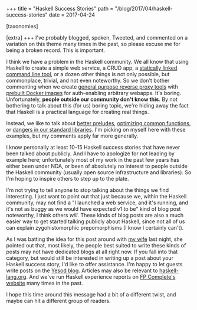 +++
title = "Haskell Success Stories"
path = "/blog/2017/04/haskell-success-stories"
date = 2017-04-24

[taxonomies]

[extra]
+++
I've probably blogged, spoken, Tweeted, and commented on a variation
on this theme many times in the past, so please excuse me for being a
broken record. This is important.

I think we have a problem in the Haskell community. We all know that
using Haskell to create a simple web service, a CRUD app, a
[statically linked command line tool](https://twitter.com/pdxleif/status/855302710928613376),
or a dozen other things is not only possible, but commonplace,
trivial, and not even noteworthy. So we don't bother commenting when
we create
[general purpose reverse proxy tools](https://github.com/fpco/wai-middleware-crowd)
with
[prebuilt Docker images](https://hub.docker.com/r/fpco/wai-crowd/) for
auth-enabling arbitrary webapps. It's boring. Unfortunately, __people
outside our community don't know this__. By not bothering to talk
about this (for us) boring topic, we're hiding away the fact that
Haskell is a practical language for creating real things.

Instead, we like to talk about
[better preludes](http://www.snoyman.com/blog/2017/01/safe-prelude-a-thought-experiment),
[optimizing common functions](http://www.snoyman.com/blog/2017/01/foldable-mapm-maybe-and-recursive-functions),
or
[dangers in our standard libraries](http://www.snoyman.com/blog/2016/12/beware-of-readfile). I'm
picking on myself here with these examples, but my comments apply far
more generally.

I know personally at least 10-15 Haskell success stories that have
never been talked about publicly. And I have to apologize for not
leading by example here; unfortunately most of my work in the past few
years has either been under NDA, or been of absolutely no interest to
people outside the Haskell community (usually open source
infrastructure and libraries). So I'm hoping to inspire others to step
up to the plate.

I'm not trying to tell anyone to stop talking about the things we find
interesting. I just want to point out that just because we, within the
Haskell community, may not find a "I launched a web service, and it's
running, and it's not as buggy as we would have expected v1 to be"
kind of blog post noteworthy, I think others _will_. These kinds of
blog posts are also a much easier way to get started talking publicly
about Haskell, since not all of us can explain zygohistomorphic
prepomorphisms (I know I certainly can't).

As I was batting the idea for this post around with
[my wife](https://twitter.com/LambdaMom) last night, she pointed out
that, most likely, the people best suited to write these kinds of
posts may not have dedicated blogs at all right now. If you fall into
that category, but would still be interested in writing up a post
about your Haskell success story, I'd like to offer assistance. I'm
happy to let guests write posts on the
[Yesod blog](http://www.yesodweb.com/blog). Articles may also be
relevant to [haskell-lang.org](https://haskell-lang.org). And we've
run Haskell experience reports on
[FP Complete's website](https://www.fpcomplete.com) many times in the
past.

I hope this time around this message had a bit of a different twist,
and maybe can hit a different group of readers.
